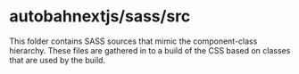 # autobahnextjs/sass/src

This folder contains SASS sources that mimic the component-class hierarchy. These files
are gathered in to a build of the CSS based on classes that are used by the build.
